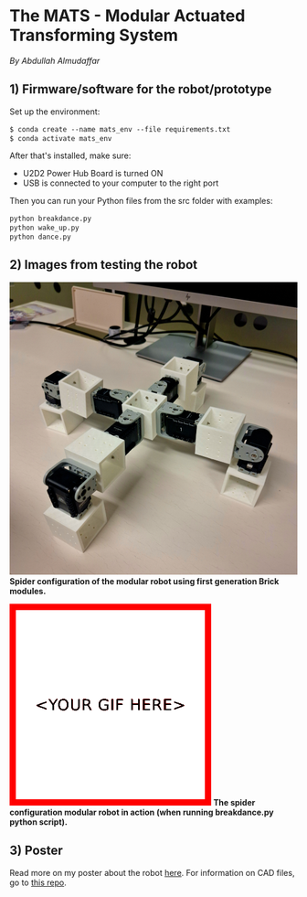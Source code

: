 # The MATS - Modular Actuated Transforming System
<!-- replace heading to name of prototype/robot -->
*By Abdullah Almudaffar*

## 1) Firmware/software for the robot/prototype

Set up the environment:
```
$ conda create --name mats_env --file requirements.txt
$ conda activate mats_env
```
After that's installed, make sure:
- U2D2 Power Hub Board is turned ON
- USB is connected to your computer to the right port

Then you can run your Python files from the src folder with examples:
```
python breakdance.py
python wake_up.py
python dance.py
```

## 2) Images from testing the robot

[![Image of the prototype in action](./poster/images/2.png)](./poster/main.pdf)
**Spider configuration of the modular robot using first generation Brick modules.**

[![GIF of the prototype in action](./poster/images/2.gif)](./poster/main.pdf)
**The spider configuration modular robot in action (when running breakdance.py python script).**


## 3) Poster

Read more on my poster about the robot [here](./poster/main.pdf). For information on
CAD files, go to [this repo](https://github.uio.no/amalmuda/in5590_assignment5/).
